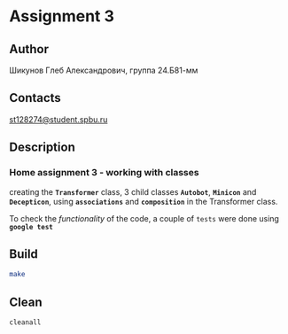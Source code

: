 # Assignment 3
## Author
Шикунов Глеб Александрович, группа 24.Б81-мм
## Contacts
st128274@student.spbu.ru
## Description
### Home assignment 3 - working with classes
creating the __`Transformer`__ class, 3 child classes __`Autobot`__, __`Minicon`__ and __`Decepticon`__, using __`associations`__ and __`composition`__ in the Transformer class.

To check the _functionality_ of the code, a couple of `tests` were done using __`google test`__
## Build
```bash
make
```
## Clean
```bash
cleanall
```
